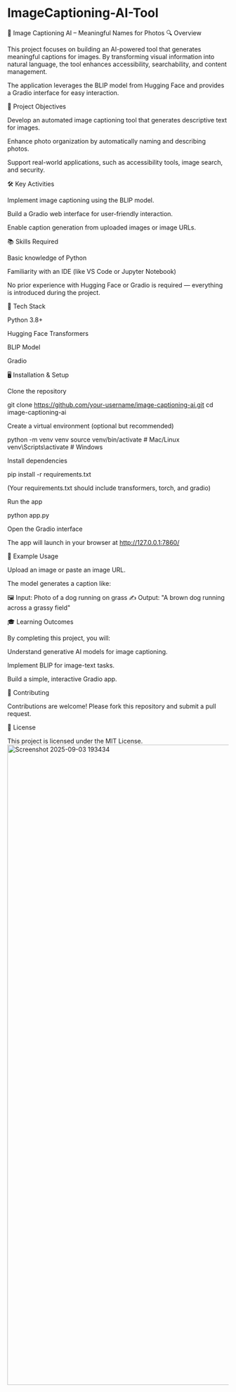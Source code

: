 # ImageCaptioning-AI-Tool
📸 Image Captioning AI – Meaningful Names for Photos
🔍 Overview

This project focuses on building an AI-powered tool that generates meaningful captions for images. By transforming visual information into natural language, the tool enhances accessibility, searchability, and content management.

The application leverages the BLIP model from Hugging Face
 and provides a Gradio interface for easy interaction.

🎯 Project Objectives

Develop an automated image captioning tool that generates descriptive text for images.

Enhance photo organization by automatically naming and describing photos.

Support real-world applications, such as accessibility tools, image search, and security.

🛠️ Key Activities

Implement image captioning using the BLIP model.

Build a Gradio web interface for user-friendly interaction.

Enable caption generation from uploaded images or image URLs.

📚 Skills Required

Basic knowledge of Python

Familiarity with an IDE (like VS Code or Jupyter Notebook)

No prior experience with Hugging Face or Gradio is required — everything is introduced during the project.

🚀 Tech Stack

Python 3.8+

Hugging Face Transformers

BLIP Model

Gradio

🖥️ Installation & Setup

Clone the repository

git clone https://github.com/your-username/image-captioning-ai.git
cd image-captioning-ai


Create a virtual environment (optional but recommended)

python -m venv venv
source venv/bin/activate   # Mac/Linux
venv\Scripts\activate      # Windows


Install dependencies

pip install -r requirements.txt


(Your requirements.txt should include transformers, torch, and gradio)

Run the app

python app.py


Open the Gradio interface

The app will launch in your browser at http://127.0.0.1:7860/

📸 Example Usage

Upload an image or paste an image URL.

The model generates a caption like:

🖼️ Input: Photo of a dog running on grass
✍️ Output: "A brown dog running across a grassy field"

🎓 Learning Outcomes

By completing this project, you will:

Understand generative AI models for image captioning.

Implement BLIP for image-text tasks.

Build a simple, interactive Gradio app.

🤝 Contributing

Contributions are welcome! Please fork this repository and submit a pull request.

📜 License

This project is licensed under the MIT License.
<img width="2788" height="1455" alt="Screenshot 2025-09-03 193434" src="https://github.com/user-attachments/assets/3300b39f-3788-4456-b6dc-1e606c405d40" />
